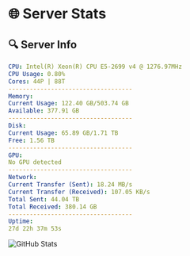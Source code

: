 # 🌐 Server Stats
## 🔍 Server Info
```yaml
CPU: Intel(R) Xeon(R) CPU E5-2699 v4 @ 1276.97MHz
CPU Usage: 0.80%
Cores: 44P | 88T
-----------------------------------
Memory:
Current Usage: 122.40 GB/503.74 GB
Available: 377.91 GB
-----------------------------------
Disk:
Current Usage: 65.89 GB/1.71 TB
Free: 1.56 TB
-----------------------------------
GPU:
No GPU detected
-----------------------------------
Network:
Current Transfer (Sent): 18.24 MB/s
Current Transfer (Received): 107.05 KB/s
Total Sent: 44.04 TB
Total Received: 380.14 GB
-----------------------------------
Uptime:
27d 22h 37m 53s
```
![GitHub Stats](https://img.shields.io/badge/Updated-2025-04-04_20:00:42-blue)